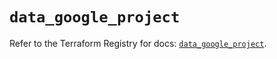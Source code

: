 # `data_google_project`

Refer to the Terraform Registry for docs: [`data_google_project`](https://registry.terraform.io/providers/hashicorp/google/6.32.0/docs/data-sources/project).
